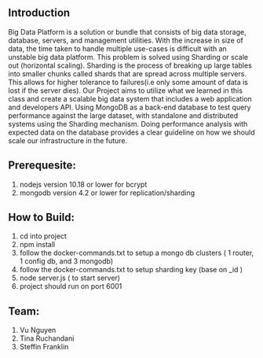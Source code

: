 
## Introduction

Big Data Platform is a solution or bundle that consists of big data storage, database, servers, and management utilities. With the increase in size of data, the time taken to handle multiple use-cases is difficult with an unstable big data platform. This problem is solved using Sharding or scale out (horizontal scaling). Sharding is the process of breaking up large tables into smaller chunks called shards that are spread across multiple servers. This allows for higher tolerance to failures(i.e only some amount of data is lost if the server dies). Our Project aims to utilize what we learned in this class and create a scalable big data system that includes a web application and developers API. Using MongoDB as a back-end database to test query performance against the large dataset, with standalone and distributed systems using the Sharding mechanism. Doing performance analysis with expected data on the database provides a clear guideline on how we should scale our infrastructure in the future. 


## Prerequesite:
1. nodejs version 10.18 or lower for bcrypt
2. mongodb version 4.2 or lower for replication/sharding

## How to Build:
1. cd into project
2. npm install 
3. follow the docker-commands.txt to setup a mongo db clusters ( 1 router, 1 config db, and 3 mongodb)
4. follow the docker-commands.txt to setup sharding key (base on _id ) 
5. node server.js ( to start server)
6. project should run on port 6001


## Team:
1. Vu Nguyen
2. Tina Ruchandani
3. Steffin Franklin

